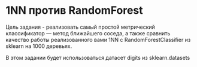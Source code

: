 # 1NN против RandomForest
Цель задания - реализовать самый простой метрический классификатор — метод ближайшего соседа, а также сравнить качество работы реализованного вами 1NN с RandomForestClassifier из sklearn на 1000 деревьях.

В этом задании будет использоваться датасет digits из sklearn.datasets
